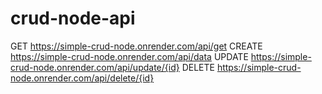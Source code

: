 # crud-node-api


GET https://simple-crud-node.onrender.com/api/get
CREATE https://simple-crud-node.onrender.com/api/data
UPDATE https://simple-crud-node.onrender.com/api/update/{id}
DELETE https://simple-crud-node.onrender.com/api/delete/{id}
